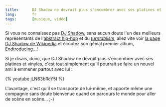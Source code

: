 ```yaml
---
title:      DJ Shadow ne devrait plus s'encombrer avec ses platines et vinyles
lang:       fr
tags:       [musique, vidéo]
---
```


Si vous ne connaissez pas [DJ Shadow](http://www.djshadow.com/), sans aucun doute l'un des meilleurs représentants de l'[abstract hip-hop](http://fr.wikipedia.org/wiki/Abstract_hip-hop) et du [*turntablism*](http://fr.wikipedia.org/wiki/Turntablism), allez vite voir [la page DJ Shadow de Wikipedia](http://fr.wikipedia.org/wiki/DJ_Shadow) et écoutez son génial premier album, [Endtroducing...](http://www.amazon.fr/dp/B0000247JJ/phpheaven-21)!

Si je disais, donc, que DJ Shadow ne devrait plus s'encombrer avec ses platines et vinyles, c'est tout simplement qu'il pourrait se faire un nouvel ami à emmener partout avec lui :

{% youtube jLN63bRcY5I %}

L'avantage, c'est qu'il se transporte de lui-même, et apporte même une compagnie sans doute bienvenue quand on parcours le monde pour aller de scène en scène... ;-)

